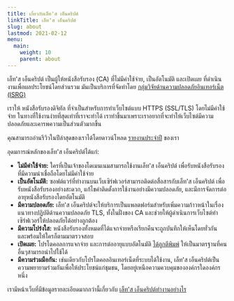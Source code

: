```yaml
---
title: เกี่ยวกับเล็ท'ส เอ็นคริปต์
linkTitle: เล็ท'ส เอ็นคริปต์
slug: about
lastmod: 2021-02-12
menu:
  main:
    weight: 10
    parent: about
---
```


เล็ท'ส เอ็นคริปต์ เป็นผู้ให้หนังสือรับรอง (CA) ที่ไม่มีค่าใช้จ่าย, เป็นอัตโนมัติ และเปิดเผย ที่ดำเนินงานเพื่อผลประโยชน์โดยส่วนรวม มันเป็นบริการที่จัดทำโดย [กลุ่มวิจัยด้านความปลอดภัยอินเทอร์เน็ต (ISRG)](https://www.abetterinternet.org/)

เราให้ หนังสือรับรองดิจิทัล ที่จำเป็นสำหรับการทำเว็บไซต์แบบ HTTPS (SSL/TLS) โดยไม่มีค่าใช้จ่าย ในทางที่ใช้งานง่ายที่สุดเท่าที่เราจะทำได้ เราทำขึ้นมาเพราะเราอยากที่จะทำให้เว็บไซต์มีความปลอดภัยและเคารพความเป็นส่วนตัวมากขึ้น

คุณสามารถอ่านรีวิวในปีล่าสุดของเราได้โดยดาวน์โหลด [รายงานประจำปี](https://abetterinternet.org/documents/2020-ISRG-Annual-Report.pdf) ของเรา

อุดมการณ์หลักของเล็ท'ส เอ็นคริปต์ได้แก่:

* <strong>ไม่มีค่าใช้จ่าย:</strong> ใครที่เป็นเจ้าของโดเมนเนมสามารถใช้งานเล็ท'ส เอ็นคริปต์ เพื่อรับหนังสือรับรองที่มีความน่าเชื่อถือโดยไม่มีค่าใช้จ่าย
* <strong>เป็นอัตโนมัติ:</strong> ซอฟต์แวร์ที่ทำงานบนเว็บเซิร์ฟเวอร์สามารถติดต่อสื่อสารกับเล็ท'ส เอ็นคริปต์ เพื่อรับหนังสือรับรองอย่างสะดวก, แก้ไขค่าติดตั้งการใช้งานอย่างมีความปลอดภัย, และมีการจัดการต่ออายุหนังสือรับรองโดยอัตโนมัติ
* <strong>มีความปลอดภัย:</strong> เล็ท'ส เอ็นคริปต์จะให้บริการเป็นแพลตฟอร์มสำหรับเพิ่มความก้าวหน้าในเรื่องแนวทางปฏิบัติด้านความปลอดภัย TLS, ทั้งในฝั่งของ CA และช่วยให้ผู้ดำเนินการเว็บไซต์ทำเซิร์ฟเวอร์ให้ปลอดภัยได้อย่างถูกต้อง
* <strong>มีความโปร่งใส:</strong> หนังสือรับรองทั้งหมดที่ได้แจกจ่ายหรือเรียกคืนจะถูกบันทึกให้เห็นโดยทั่วกัน และพร้อมให้ใครก็ตามมาตรวจสอบ
* <strong>เปิดเผย:</strong> โปรโตคอลการแจกจ่าย และการต่ออายุแบบอัตโนมัติ [ ได้ถูกตีพิมพ์](https://tools.ietf.org/html/rfc8555) ให้เป็นมาตรฐานที่คนอื่นๆสามารถนำไปใช้ได้
* <strong>มีความร่วมมือกัน:</strong> เช่นเดียวกับโปรโตคอลอินเทอร์เน็ตที่ระบบได้ใช้งาน, เล็ท'ส เอ็นคริปต์เป็นความพยายามร่วมกันเพื่อให้ประโยชน์แก่ชุมชน, โดยอยู่เหนือความควบคุมขององค์กรใดองค์กรหนึ่ง

เรามีหน้าเว็บที่มีข้อมูลรายละเอียดมากกว่านี้เกี่ยวกับ [เล็ท'ส เอ็นคริปต์ทำงานอย่างไร](/how-it-works)
